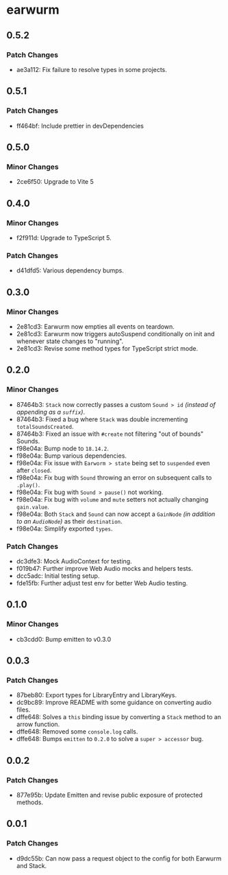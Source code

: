 # earwurm

## 0.5.2

### Patch Changes

- ae3a112: Fix failure to resolve types in some projects.

## 0.5.1

### Patch Changes

- ff464bf: Include prettier in devDependencies

## 0.5.0

### Minor Changes

- 2ce6f50: Upgrade to Vite 5

## 0.4.0

### Minor Changes

- f2f911d: Upgrade to TypeScript 5.

### Patch Changes

- d41dfd5: Various dependency bumps.

## 0.3.0

### Minor Changes

- 2e81cd3: Earwurm now empties all events on teardown.
- 2e81cd3: Earwurm now triggers autoSuspend conditionally on init and whenever state changes to "running".
- 2e81cd3: Revise some method types for TypeScript strict mode.

## 0.2.0

### Minor Changes

- 87464b3: `Stack` now correctly passes a custom `Sound > id` _(instead of appending as a `suffix`)_.
- 87464b3: Fixed a bug where `Stack` was double incrementing `totalSoundsCreated`.
- 87464b3: Fixed an issue with `#create` not filtering "out of bounds" Sounds.
- f98e04a: Bump node to `18.14.2`.
- f98e04a: Bump various dependencies.
- f98e04a: Fix issue with `Earworm > state` being set to `suspended` even after `closed`.
- f98e04a: Fix bug with `Sound` throwing an error on subsequent calls to `.play()`.
- f98e04a: Fix bug with `Sound > pause()` not working.
- f98e04a: Fix bug with `volume` and `mute` setters not actually changing `gain.value`.
- f98e04a: Both `Stack` and `Sound` can now accept a `GainNode` _(in addition to an `AudioNode`)_ as their `destination`.
- f98e04a: Simplify exported `types`.

### Patch Changes

- dc3dfe3: Mock AudioContext for testing.
- f019b47: Further improve Web Audio mocks and helpers tests.
- dcc5adc: Initial testing setup.
- fde15fb: Further adjust test env for better Web Audio testing.

## 0.1.0

### Minor Changes

- cb3cdd0: Bump emitten to v0.3.0

## 0.0.3

### Patch Changes

- 87beb80: Export types for LibraryEntry and LibraryKeys.
- dc9bc89: Improve README with some guidance on converting audio files.
- dffe648: Solves a `this` binding issue by converting a `Stack` method to an arrow function.
- dffe648: Removed some `console.log` calls.
- dffe648: Bumps `emitten` to `0.2.0` to solve a `super > accessor` bug.

## 0.0.2

### Patch Changes

- 877e95b: Update Emitten and revise public exposure of protected methods.

## 0.0.1

### Patch Changes

- d9dc55b: Can now pass a request object to the config for both Earwurm and Stack.

